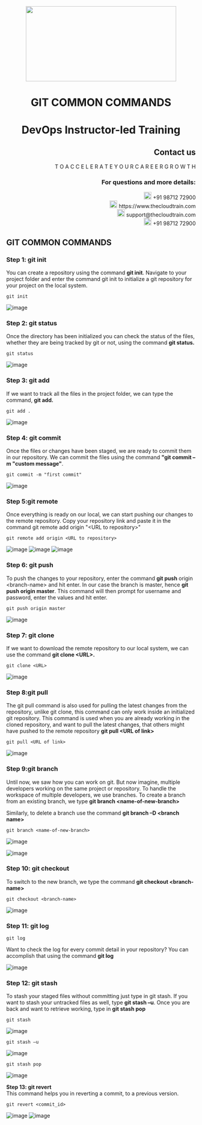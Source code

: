 <div align="center">
<img src=https://static.wixstatic.com/media/1c706c_a5df0ad56f894928bf858a74ba744b32~mv2.png/v1/fit/w_2500,h_1330,al_c/1c706c_a5df0ad56f894928bf858a74ba744b32~mv2.png width="400" height="200">
 </div>
 
# <div align="center"> GIT COMMON COMMANDS </p>

# <div align="center"> DevOps Instructor-led Training </div>

## <div align="right">Contact us</div>

<div align="right"> T O A C C E L E R A T E Y O U R C A R E E R G R O W T H </div>

### <div align="right"> For questions and more details: </div>

<div align="right"> <img src=https://w7.pngwing.com/pngs/759/922/png-transparent-telephone-logo-iphone-telephone-call-smartphone-phone-electronics-text-trademark-thumbnail.png width="20" height="20"> +91 98712 72900 </div>

<div align="right"> <img src=https://e7.pngegg.com/pngimages/672/611/png-clipart-web-development-internet-web-design-world-wide-web-web-design-leaf.png width="20" height="20"> https://www.thecloudtrain.com </div>

<div align="right"> <img src=https://icons.iconarchive.com/icons/martz90/circle/512/email-icon.png width="20" height="20"> support@thecloudtrain.com </div>

<div align="right"> <img src=https://png.pngtree.com/png-vector/20221018/ourmid/pngtree-whatsapp-icon-png-image_6315990.png width="20" height="20"> +91 98712 72900 </div>

## GIT COMMON COMMANDS

### Step 1: git init

You can create a repository using the command **git init**. Navigate to your project folder and enter the command git init to initialize a git repository for your project on the local system.

`git init`

![image](https://user-images.githubusercontent.com/37858762/235489958-7549be90-4a51-403e-9bad-2ca3e906885d.png)

### Step 2: git status

Once the directory has been initialized you can check the status of the files, whether they are being tracked by git or not, using the command **git status.**

`git status`

![image](https://user-images.githubusercontent.com/37858762/235490222-05a5244d-3930-4ab6-9c49-a40995ec592b.png)

### Step 3: git add

If we want to track all the files in the project folder, we can type the command, **git add.**

`git add .`

![image](https://user-images.githubusercontent.com/37858762/235490247-ece127a5-2b2f-4936-9b96-04b3dc5e3432.png)

### Step 4: git commit

Once the files or changes have been staged, we are ready to commit them in our repository. We can commit the files using the command **"git commit –m "custom message"**.

`git commit -m "first commit"`

![image](https://user-images.githubusercontent.com/37858762/235490295-4a710665-05f4-4c8d-b35f-5ba730de8eea.png)

### Step 5:git remote

Once everything is ready on our local, we can start pushing our changes to the remote repository. Copy your repository link and paste it in the command git remote add origin "\<URL to repository\>"

`git remote add origin <URL to repository>`

![image](https://user-images.githubusercontent.com/37858762/235490347-13792181-630a-4117-a864-dc25489bb188.png)
![image](https://user-images.githubusercontent.com/37858762/235490357-5dfb0975-72ed-4777-892e-9d72d36cf51a.png)
![image](https://user-images.githubusercontent.com/37858762/235490364-76066ca2-4ab8-4002-adf5-8e850452e0bb.png)

### Step 6: git push

To push the changes to your repository, enter the command **git push** origin \<branch-name\> and hit enter. In our case the branch is master, hence **git push origin master**. This command will then prompt for username and password, enter the values and hit enter.

`git push origin master`

![image](https://user-images.githubusercontent.com/37858762/235490384-ec526689-4eec-4aad-91c1-af5bcf9580bf.png)

### Step 7: git clone

If we want to download the remote repository to our local system, we can use the command **git clone \<URL\>.**

`git clone <URL>`

![image](https://user-images.githubusercontent.com/37858762/235490418-092dc27d-82b4-4a1f-9b90-18dfbbb54d73.png)

### Step 8:git pull

The git pull command is also used for pulling the latest changes from the repository, unlike git clone, this command can only work inside an initialized git repository. This command is used when you are already working in the cloned repository, and want to pull the latest changes, that others might have pushed to the remote repository **git pull \<URL of link\>**

`git pull <URL of link>`

![image](https://user-images.githubusercontent.com/37858762/235490449-cdf39b61-c191-414b-b340-1dae9d732ebd.png)

### Step 9:git branch

Until now, we saw how you can work on git. But now imagine, multiple developers working on the same project or repository. To handle the workspace of multiple developers, we use branches. To create a branch from an existing branch, we type **git branch \<name-of-new-branch\>**

Similarly, to delete a branch use the command **git branch –D \<branch name\>**

`git branch <name-of-new-branch>`

![image](https://user-images.githubusercontent.com/37858762/235490491-7d21a23a-34c7-45c9-bde4-71e06384d6f6.png)

![image](https://user-images.githubusercontent.com/37858762/235490504-7273fd1e-c536-48c9-9257-6f8675b9f0ff.png)

### Step 10: git checkout

To switch to the new branch, we type the command **git checkout \<branch-name\>**

`git checkout <branch-name>`

![image](https://user-images.githubusercontent.com/37858762/235490528-ee79b3a1-ef13-4f04-91cf-fc35570d582f.png)

### Step 11: git log

`git log`

Want to check the log for every commit detail in your repository? You can accomplish that using the command **git log**

![image](https://user-images.githubusercontent.com/37858762/235490569-ed3cc2d1-86f6-49b9-9c86-c3811c5083b8.png)

### Step 12: git stash

To stash your staged files without committing just type in git stash. If you want to stash your untracked files as well, type **git stash –u**. Once you are back and want to retrieve working, type in **git stash pop**

`git stash` 

![image](https://user-images.githubusercontent.com/37858762/235490881-44680f66-2d08-4bf7-a86e-a3ebf63f06f9.png)

`git stash –u`

![image](https://user-images.githubusercontent.com/37858762/235490908-9df89959-3cf1-4183-816d-8e3e474c16a0.png)

`git stash pop`

![image](https://user-images.githubusercontent.com/37858762/235490938-48f66d12-6f61-4b71-af17-d15847034f7a.png)

**Step 13: git revert**  
This command helps you in reverting a commit, to a previous version.

`git revert <commit_id>`

![image](https://user-images.githubusercontent.com/37858762/235490970-65945de8-03e9-4695-b70d-a69a4e758771.png)
![image](https://user-images.githubusercontent.com/37858762/235491028-3f6af0ba-094e-4d62-ab16-eba839183da9.png)

